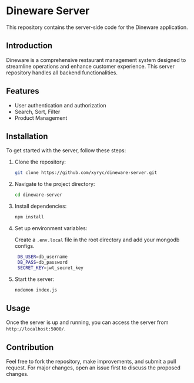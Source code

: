 # Dineware Server

This repository contains the server-side code for the Dineware application.

## Introduction

Dineware is a comprehensive restaurant management system designed to streamline operations and enhance customer experience. This server repository handles all backend functionalities.

## Features

- User authentication and authorization
- Search, Sort, Filter
- Product Management

## Installation

To get started with the server, follow these steps:

1. Clone the repository:
   ```bash
   git clone https://github.com/xyryc/dineware-server.git
   ```
2. Navigate to the project directory:
   ```bash
   cd dineware-server
   ```
3. Install dependencies:
   ```bash
   npm install
   ```
4. Set up environment variables:

   Create a `.env.local` file in the root directory and add your mongodb configs.

   ```bash
    DB_USER=db_username
    DB_PASS=db_password
    SECRET_KEY=jwt_secret_key
   ```

5. Start the server:
   ```bash
   nodemon index.js
   ```

## Usage

Once the server is up and running, you can access the server from `http://localhost:5000/`.

## Contribution

Feel free to fork the repository, make improvements, and submit a pull request. For major changes, open an issue first to discuss the proposed changes.
